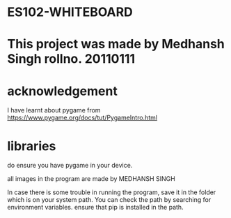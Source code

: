 # ES102-WHITEBOARD
# This project was made by Medhansh Singh rollno. 20110111
# acknowledgement
 I have learnt about pygame from https://www.pygame.org/docs/tut/PygameIntro.html
 # libraries
 do ensure you have pygame in your device.
 
 all images in the program are made by MEDHANSH SINGH
 
 In case there is some trouble in running the program, save it in the folder which is on your system path. You can check the path by searching for environment variables.
 ensure that pip is installed in the path.
